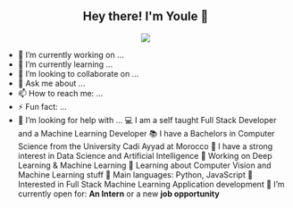 <div align="center">
  <h2>Hey there! I'm Youle 👋</h2>
    <img src="https://github.com/user-attachments/assets/dacd2836-11d9-4511-9199-8a7a2d6f8c87">
</div>



- 🔭 I’m currently working on ...
- 🌱 I’m currently learning ...
- 👯 I’m looking to collaborate on ...
- 💬 Ask me about ...
- 📫 How to reach me: ...
- ⚡ Fun fact: ...
- 🤔 I’m looking for help with ...
💻 I am a self taught Full Stack Developer and a Machine Learning Developer
📚 I have a Bachelors in Computer Science from the University Cadi Ayyad at Morocco
📝 I have a strong interest in Data Science and Artificial Intelligence
🔭 Working on Deep Learning & Machine Learning
🌱 Learning about Computer Vision and Machine Learning stuff
🌟 Main languages: Python, JavaScript
🚩 Interested in Full Stack Machine Learning Application development
🤔 I’m currently open for: <b>An Intern</b> or a new <b>job opportunity
